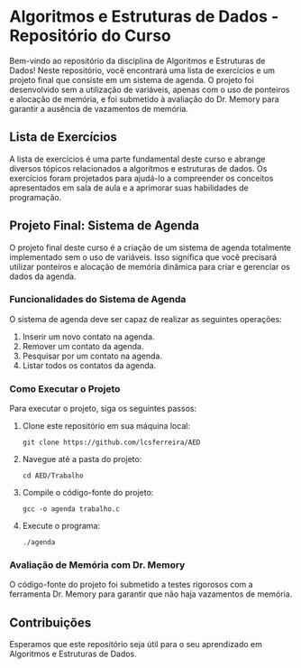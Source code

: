 # Algoritmos e Estruturas de Dados - Repositório do Curso

Bem-vindo ao repositório da disciplina de Algoritmos e Estruturas de Dados! Neste repositório, você encontrará uma lista de exercícios e um projeto final que consiste em um sistema de agenda. O projeto foi desenvolvido sem a utilização de variáveis, apenas com o uso de ponteiros e alocação de memória, e foi submetido à avaliação do Dr. Memory para garantir a ausência de vazamentos de memória.

## Lista de Exercícios

A lista de exercícios é uma parte fundamental deste curso e abrange diversos tópicos relacionados a algoritmos e estruturas de dados. Os exercícios foram projetados para ajudá-lo a compreender os conceitos apresentados em sala de aula e a aprimorar suas habilidades de programação.

## Projeto Final: Sistema de Agenda

O projeto final deste curso é a criação de um sistema de agenda totalmente implementado sem o uso de variáveis. Isso significa que você precisará utilizar ponteiros e alocação de memória dinâmica para criar e gerenciar os dados da agenda.

### Funcionalidades do Sistema de Agenda

O sistema de agenda deve ser capaz de realizar as seguintes operações:

1. Inserir um novo contato na agenda.
2. Remover um contato da agenda.
3. Pesquisar por um contato na agenda.
4. Listar todos os contatos da agenda.

### Como Executar o Projeto

Para executar o projeto, siga os seguintes passos:

1. Clone este repositório em sua máquina local:

   ```shell
   git clone https://github.com/lcsferreira/AED
   ```

2. Navegue até a pasta do projeto:

   ```shell
   cd AED/Trabalho
   ```

3. Compile o código-fonte do projeto:

   ```shell
   gcc -o agenda trabalho.c
   ```

4. Execute o programa:

   ```shell
   ./agenda
   ```

### Avaliação de Memória com Dr. Memory

O código-fonte do projeto foi submetido a testes rigorosos com a ferramenta Dr. Memory para garantir que não haja vazamentos de memória.

## Contribuições

Esperamos que este repositório seja útil para o seu aprendizado em Algoritmos e Estruturas de Dados.
